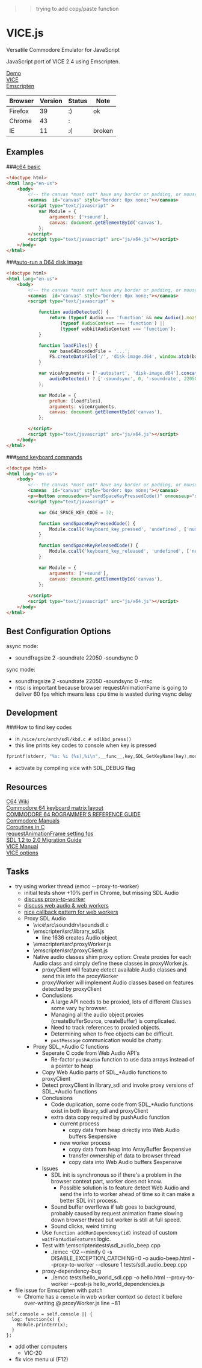 >> trying to add copy/paste function


VICE.js
=======

Versatile Commodore Emulator for JavaScript

JavaScript port of VICE 2.4 using Emscripten.

[Demo](http://vice.janicek.co/)  
[VICE](http://sourceforge.net/projects/vice-emu/)  
[Emscripten](https://github.com/kripken/emscripten)  

| Browser  | Version    | Status | Note
| -------- | ---------- | ------ | ----
| Firefox  | 39         | :)     | ok
| Chrome   | 43         | :|     | sound clicks
| IE       | 11         | :(     | broken

Examples
-------

###[c64 basic](http://rjanicek.github.io/vice.js/c64-basic.html)

```html
<!doctype html>
<html lang="en-us">
    <body>
        <!-- the canvas *must not* have any border or padding, or mouse coords will be wrong -->
        <canvas  id="canvas" style="border: 0px none;"></canvas>
        <script type="text/javascript" >
            var Module = {
                arguments: ['+sound'],
                canvas: document.getElementById('canvas'),
            };
        </script>
        <script type="text/javascript" src="js/x64.js"></script>
    </body>
</html>
```

###[auto-run a D64 disk image](http://rjanicek.github.io/vice.js/auto-run-a-D64-disk-image.html)

```html
<!doctype html>
<html lang="en-us">
    <body>
        <!-- the canvas *must not* have any border or padding, or mouse coords will be wrong -->
        <canvas  id="canvas" style="border: 0px none;"></canvas>
        <script type="text/javascript" >

            function audioDetected() {
                return (typeof Audio === 'function' && new Audio().mozSetup === 'function') ||
                    (typeof AudioContext === 'function') ||
                    (typeof webkitAudioContext === 'function');
            }

            function loadFiles() {
                var base64EncodedFile = '...';
                FS.createDataFile('/', 'disk-image.d64', window.atob(base64EncodedFile), true, true);
            }

            var viceArguments = ['-autostart', 'disk-image.d64'].concat(
                audioDetected() ? ['-soundsync', 0, '-soundrate', 22050, '-soundfragsize', 2] : ['-sound']
            );

            var Module = {
                preRun: [loadFiles],
                arguments: viceArguments,
                canvas: document.getElementById('canvas'),
            };

        </script>
        <script type="text/javascript" src="js/x64.js"></script>
    </body>
</html>
```

###[send keyboard commands](http://rjanicek.github.io/vice.js/c64-keyboard.html)

```html
<!doctype html>
<html lang="en-us">
    <body>
        <!-- the canvas *must not* have any border or padding, or mouse coords will be wrong -->
        <canvas  id="canvas" style="border: 0px none;"></canvas>
        <p><button onmousedown="sendSpaceKeyPressedCode()" onmouseup="sendSpaceKeyReleasedCode()">space bar</button></p>
        <script type="text/javascript" >

            var C64_SPACE_KEY_CODE = 32;

            function sendSpaceKeyPressedCode() {
                Module.ccall('keyboard_key_pressed', 'undefined', ['number'], [C64_SPACE_KEY_CODE]);  
            }

            function sendSpaceKeyReleasedCode() {
                Module.ccall('keyboard_key_released', 'undefined', ['number'], [C64_SPACE_KEY_CODE]);
            }

            var Module = {
                arguments: ['+sound'],
                canvas: document.getElementById('canvas'),
            };
            
        </script>
        <script type="text/javascript" src="js/x64.js"></script>
    </body>
</html>
```

Best Configuration Options
--------------------------

async mode:
* soundfragsize 2 -soundrate 22050 -soundsync 0

sync mode:
* soundfragsize 2 -soundrate 22050 -soundsync 0 -ntsc
* ntsc is important because browser requestAnimationFame is going to deliver 60 fps which means less cpu time is wasted during vsync delay

Development
-----------

###How to find key codes
* in `/vice/src/arch/sdl/kbd.c # sdlkbd_press()`
* this line prints key codes to console when key is pressed
```c
fprintf(stderr, "%s: %i (%s),%i\n",__func__,key,SDL_GetKeyName(key),mod);
```
* activate by compiling vice with SDL_DEBUG flag

Resources
---------
[C64 Wiki](http://www.c64-wiki.com)  
[Commodore 64 keyboard matrix layout](http://sta.c64.org/cbm64kbdlay.html)  
[COMMODORE 64 ROGRAMMER'S REFERENCE GUIDE](http://www.c64.ch/programming/c64prg10.txt)  
[Commodore Manuals](http://www.commodore.ca/commodore-manuals/)  
[Coroutines in C](http://www.chiark.greenend.org.uk/~sgtatham/coroutines.html)  
[requestAnimationFrame setting fps](http://creativejs.com/resources/requestanimationframe/)  
[SDL 1.2 to 2.0 Migration Guide](http://wiki.libsdl.org/moin.fcg/MigrationGuide)  
[VICE Manual](http://www.viceteam.org/vice_toc.html)  
[VICE options](vice-options.md)

Tasks
-----
* try using worker thread (emcc --proxy-to-worker) 
    * initial tests show +10% perf in Chrome, but missing SDL Audio
    * [discuss proxy-to-worker](https://groups.google.com/forum/#!searchin/emscripten-discuss/worker$20proxy/emscripten-discuss/uUbvJsM_jUU/KL-a3YPVWuoJ)
    * [discuss web audio & web workers](https://groups.google.com/forum/#!searchin/emscripten-discuss/web$20audio$20web$20workers/emscripten-discuss/erT7NCEeWgY/lPyK2rF_t6sJ)
    * [nice callback pattern for web workers](http://stackoverflow.com/questions/18056637/html5-web-worker-communication)
    * Proxy SDL Audio
        * \vice\src\sounddrv\soundsdl.c
        * \emscripten\src\library_sdl.js
            * line 1636 creates Audio object
        * \emscripten\src\proxyWorker.js
        * \emscripten\src\proxyClient.js
        * Native audio classes shim proxy option: Create proxies for each Audio class and simply define these classes in proxyWorker.js.
            * proxyClient will feature detect available Audio classes and send this info the proxyWorker
            * proxyWorker will implement Audio classes based on features detected by proxyClient
            * Conclusions
                * A large API needs to be proxied, lots of different Classes some vary by browser.
                * Managing all the audio object proxies (createBufferSource, createBuffer) is complicated.
                * Need to track references to proxied objects.
                * Determining when to free objects can be difficult.
                * `postMessage` communication would be chatty.
        * Proxy SDL_*Audio C functions
            * Seperate C code from Web Audio API's
                * Re-factor `pushAudio` function to use data arrays instead of a pointer to heap
            * Copy Web Audio parts of SDL_*Audio functions to proxyClient
            * Detect proxyClient in library_sdl and invoke proxy versions of SDL_*Audio functions
            * Conclusions
                * Code duplication, some code from SDL_*Audio functions exist in both library_sdl and proxyClient
                * extra data copy required by pushAudio function
                    * current process
                        * copy data from heap directly into Web Audio buffers $expensive
                    * new worker process
                        * copy data from heap into ArrayBuffer $expensive
                        * transfer ownership of data to browser thread
                        * copy data into Web Audio buffers $expensive
            * Issues
                * SDL init is synchronous so if there's a problem in the browser context part, worker does not know.
                    * Possible solution is to feature detect Web Audio and send the info to worker ahead of time so it can make a better SDL init process.
                * Sound buffer overflows if tab goes to background, probably caused by request animation frame slowing down browser thread but worker is still at full speed.
                * Sound clicks, weird timing
            * Use `function addRunDependency(id)` instead of custom `waitForAudioFeatures` logic.
            * Test with \emscripten\tests\sdl_audio_beep.cpp
                * ./emcc -O2 --minify 0 -s DISABLE_EXCEPTION_CATCHING=0 -o audio-beep.html --proxy-to-worker --closure 1 tests/sdl_audio_beep.cpp
            * proxy-dependency-bug
                * ./emcc tests/hello_world_sdl.cpp -o hello.html --proxy-to-worker --post-js hello_world_dependencies.js
* file issue for Emscripten with patch
    * Chrome has a `console` in web worker context so detect it before over-writing @ proxyWorker.js line ~81
```
self.console = self.console || {
  log: function(x) {
    Module.printErr(x);
  }
};
```    
* add other computers
    * VIC-20
* fix vice menu ui (F12)
